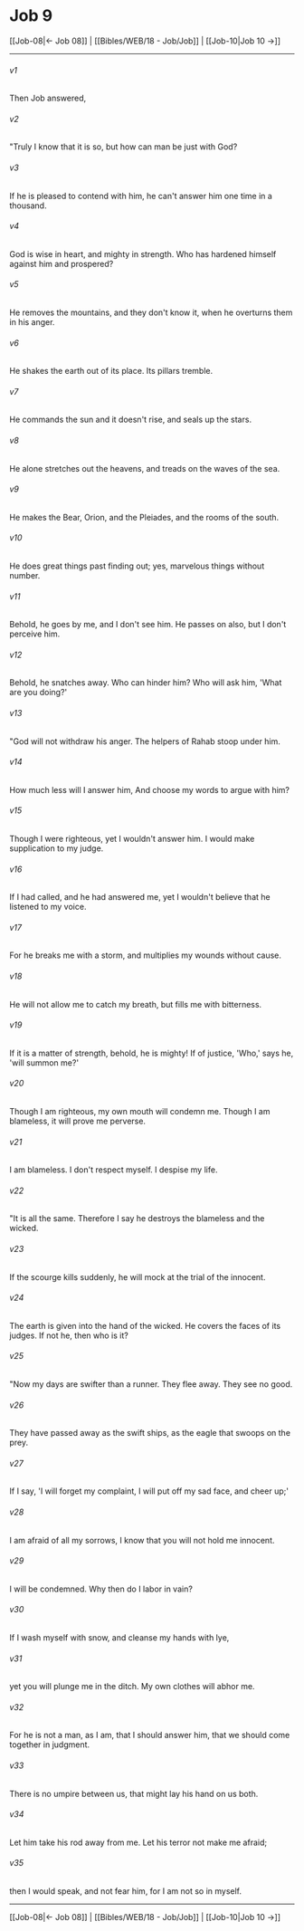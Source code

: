 # Job 9

[[Job-08|← Job 08]] | [[Bibles/WEB/18 - Job/Job]] | [[Job-10|Job 10 →]]
***



###### v1 
Then Job answered, 

###### v2 
"Truly I know that it is so, but how can man be just with God? 

###### v3 
If he is pleased to contend with him, he can't answer him one time in a thousand. 

###### v4 
God is wise in heart, and mighty in strength. Who has hardened himself against him and prospered? 

###### v5 
He removes the mountains, and they don't know it, when he overturns them in his anger. 

###### v6 
He shakes the earth out of its place. Its pillars tremble. 

###### v7 
He commands the sun and it doesn't rise, and seals up the stars. 

###### v8 
He alone stretches out the heavens, and treads on the waves of the sea. 

###### v9 
He makes the Bear, Orion, and the Pleiades, and the rooms of the south. 

###### v10 
He does great things past finding out; yes, marvelous things without number. 

###### v11 
Behold, he goes by me, and I don't see him. He passes on also, but I don't perceive him. 

###### v12 
Behold, he snatches away. Who can hinder him? Who will ask him, 'What are you doing?' 

###### v13 
"God will not withdraw his anger. The helpers of Rahab stoop under him. 

###### v14 
How much less will I answer him, And choose my words to argue with him? 

###### v15 
Though I were righteous, yet I wouldn't answer him. I would make supplication to my judge. 

###### v16 
If I had called, and he had answered me, yet I wouldn't believe that he listened to my voice. 

###### v17 
For he breaks me with a storm, and multiplies my wounds without cause. 

###### v18 
He will not allow me to catch my breath, but fills me with bitterness. 

###### v19 
If it is a matter of strength, behold, he is mighty! If of justice, 'Who,' says he, 'will summon me?' 

###### v20 
Though I am righteous, my own mouth will condemn me. Though I am blameless, it will prove me perverse. 

###### v21 
I am blameless. I don't respect myself. I despise my life. 

###### v22 
"It is all the same. Therefore I say he destroys the blameless and the wicked. 

###### v23 
If the scourge kills suddenly, he will mock at the trial of the innocent. 

###### v24 
The earth is given into the hand of the wicked. He covers the faces of its judges. If not he, then who is it? 

###### v25 
"Now my days are swifter than a runner. They flee away. They see no good. 

###### v26 
They have passed away as the swift ships, as the eagle that swoops on the prey. 

###### v27 
If I say, 'I will forget my complaint, I will put off my sad face, and cheer up;' 

###### v28 
I am afraid of all my sorrows, I know that you will not hold me innocent. 

###### v29 
I will be condemned. Why then do I labor in vain? 

###### v30 
If I wash myself with snow, and cleanse my hands with lye, 

###### v31 
yet you will plunge me in the ditch. My own clothes will abhor me. 

###### v32 
For he is not a man, as I am, that I should answer him, that we should come together in judgment. 

###### v33 
There is no umpire between us, that might lay his hand on us both. 

###### v34 
Let him take his rod away from me. Let his terror not make me afraid; 

###### v35 
then I would speak, and not fear him, for I am not so in myself.

***
[[Job-08|← Job 08]] | [[Bibles/WEB/18 - Job/Job]] | [[Job-10|Job 10 →]]

